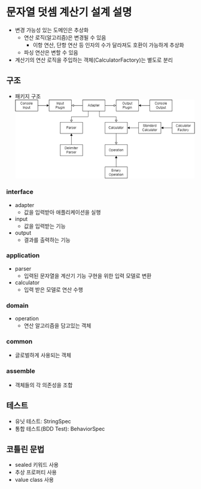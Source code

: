 # 문자열 덧셈 계산기 설계 설명

- 변경 가능성 있는 도메인은 추상화
  - 연산 로직(알고리즘)은 변경될 수 있음
    - 이항 연산, 단항 연산 등 인자의 수가 달라져도 호환이 가능하게 추상화
  - 파싱 연산은 변할 수 있음
- 계산기의 연산 로직을 주입하는 객체(CalculatorFactory)는 별도로 분리

## 구조
- 패키지 구조
![img.png](img/design_diagram.png)
### interface
- adapter
  - 값을 입력받아 애플리케이션을 실행
- input
  - 값을 입력받는 기능
- output
  - 결과를 출력하는 기능

### application
- parser
  - 입력된 문자열을 계산기 기능 구현을 위한 입력 모델로 변환
- calculator
    - 입력 받은 모델로 연산 수행

### domain
- operation
  - 연산 알고리즘을 담고있는 객체

### common
- 글로벌하게 사용되는 객체

### assemble
- 객체들의 각 의존성을 조합

## 테스트
- 유닛 테스트: StringSpec
- 통합 테스트(BDD Test): BehaviorSpec

## 코틀린 문법
- sealed 키워드 사용
- 추상 프로퍼티 사용
- value class 사용